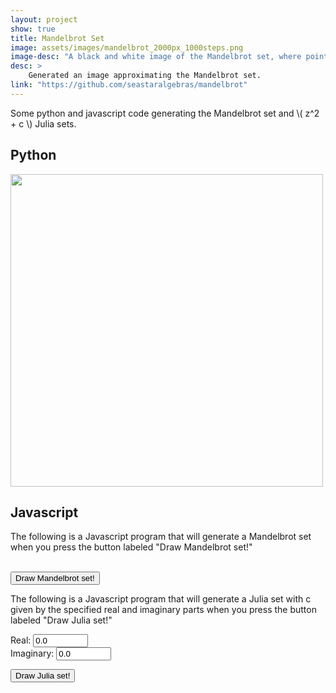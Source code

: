 ```yaml
---
layout: project
show: true
title: Mandelbrot Set
image: assets/images/mandelbrot_2000px_1000steps.png
image-desc: "A black and white image of the Mandelbrot set, where points have been shaded according to how many iterations it takes for them to exceed some threshold. The threshold can be any number greater than 2."
desc: >
    Generated an image approximating the Mandelbrot set.
link: "https://github.com/seastaralgebras/mandelbrot"
---
```


Some python and javascript code generating the Mandelbrot set and \\( z^2 + c \\) Julia sets.


## Python

<img src="{{ site.url }}/assets/images/mandelbrot_and_julia.png" width="500" max-width="100%">

## Javascript


<script>
    var mathjs_script = document.createElement('script');
    mathjs_script.type = 'text/javascript';
    mathjs_script.src = 'https://unpkg.com/mathjs@11.7.0/lib/browser/math.js'
    var mandy_script = document.createElement('script');
    mandy_script.type = 'text/javascript';
    mandy_script.src = '/assets/js/mandelbrot.js';
    document.head.appendChild(mathjs_script);
    document.head.appendChild(mandy_script);
</script>

<div class="js_container">
<p>The following is a Javascript program that will generate a Mandelbrot set when you press the button labeled "Draw Mandelbrot set!"</p>

<canvas id="mandelbrot" width="500" height="500" stype="border:1px solid #000000;"></canvas>
<br>
<button onclick="drawMandelbrot(mandelbrot_pic)">Draw Mandelbrot set!</button>
</div>

<div class="js_container">
<p>The following is a Javascript program that will generate a Julia set with c given by the specified real and imaginary parts when you press the button labeled "Draw Julia set!"</p>

<canvas id="julia" width="500" height="500" stype="border:1px solid #000000;"></canvas>

<form id="julia_point">
    Real: <input id="tiny_form" type="number" name="real_c" value="0.0" step="0.001" min="-2.1" max="2.1">
    <br>
    Imaginary: <input id="tiny_form" type="number" name="imag_c" value="0.0" step="0.001" min="-2.1" max="2.1">
</form> 
<button onclick="julia_start()">Draw Julia set!</button>
</div>

<script>
    var mandelbrot_pic = document.getElementById("mandelbrot");
    var julia_pic = document.getElementById("julia");

    function julia_start() {
      var z = document.getElementById("julia_point");
      var x;
      var y;
      x = z.real_c.value;
      y = z.imag_c.value;
      drawJulia(julia_pic, x, y);
    }
    
</script>
